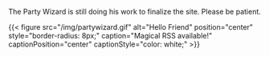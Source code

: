 The Party Wizard is still doing his work to finalize the site. Please be patient.

{{< figure src="/img/partywizard.gif" alt="Hello Friend" position="center" style="border-radius: 8px;" caption="Magical RSS available!" captionPosition="center" captionStyle="color: white;" >}}



